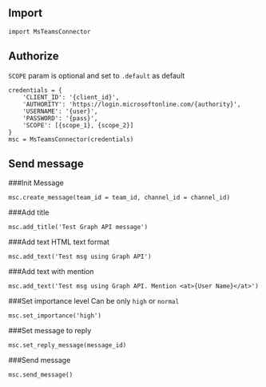 ## Import
```import MsTeamsConnector```

## Authorize
`SCOPE` param is optional and set to `.default` as default
```
credentials = {
    'CLIENT_ID': '{client_id}',
    'AUTHORITY': 'https://login.microsoftonline.com/{authority}',
    'USERNAME': '{user}',
    'PASSWORD': '{pass}',
    'SCOPE': [{scope_1}, {scope_2}]
}   
msc = MsTeamsConnector(credentials)  
```

## Send message
###Init Message
```
msc.create_message(team_id = team_id, channel_id = channel_id)  
```

###Add title
```
msc.add_title('Test Graph API message')  
```

###Add text
HTML text format
```
msc.add_text('Test msg using Graph API')
```

###Add text with mention
```
msc.add_text('Test msg using Graph API. Mention <at>{User Name}</at>')
```

###Set importance level
Can be only `high` or `normal`
```
msc.set_importance('high')
```

###Set message to reply
```
msc.set_reply_message(message_id)
```

###Send message
```
msc.send_message()
```
